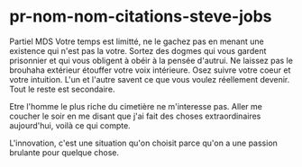 # pr-nom-nom-citations-steve-jobs
Partiel MDS
Votre temps est limitté, ne le gachez pas en menant une existence qui n'est pas la votre. Sortez des dogmes qui vous gardent prisonnier et qui vous obligent à obéir à la pensée d'autrui. Ne laissez pas le brouhaha extérieur étouffer votre voix intérieure. Osez suivre votre coeur et votre intuition. L'un et l'autre savent ce que vous voulez réellement devenir. Tout le reste est secondaire.

Etre l'homme le plus riche du cimetière ne m'interesse pas. Aller me coucher le soir en me disant que j'ai fait des choses extraordinaires aujourd'hui, voilà ce qui compte.

L'innovation, c'est une situation qu'on choisit parce qu'on a une passion brulante pour quelque chose.
